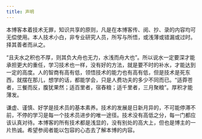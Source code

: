 ```yaml
---
title: 声明
---
```


本博客本着技术无罪，知识共享的原则，凡是在本博客传、阅、抄、录的内容均可无偿使用。本人技术小白，非专业研究人员，所写与所悟，或浅薄或错漏或过时。择其善者而从之。

“且夫水之积也不厚，则其负大舟也无力，水浅而舟大也”。所以说水一定要深才能承担更大的重任，学习技术也一样，没有好的方法，就是要不时的补水，才能达到一定的高度。人的智商有高有低，领悟技术的能力也有高有低，但是技术是死东西，就摆在那儿，想学的话，都能学会，只是人费功夫的多少不同而已。“适莽苍者，三餐而反，腹犹果然；适百里者，宿舂粮；适千里者，三月聚粮”。厚积才能薄发。

谦虚、谨慎、好学是技术员的基本素养。技术的发展是日新月异的，不可能停滞不前，不停的学习是每一个技术员进步的唯一途径。技术没有高低之分，每一门都应该认真对待。本博客的所有技术都是浅显的，没有别处的高大上，但也是博主的一片热诚。希望参阅者能以包容的心态去了解本博的内容。

